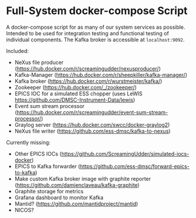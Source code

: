 # Full-System docker-compose Script

A docker-compose script for as many of our system services as possible.
Intended to be used for integration testing and functional testing of individual components. The Kafka broker is accessible at `localhost:9092`.

Included:
- NeXus file producer (https://hub.docker.com/r/screamingudder/nexusproducer/)
- Kafka-Manager (https://hub.docker.com/r/sheepkiller/kafka-manager/)
- Kafka broker (https://hub.docker.com/r/wurstmeister/kafka/)
- Zookeeper (https://hub.docker.com/_/zookeeper/)
- EPICS IOC for a simulated ESS chopper (uses LeWIS https://github.com/DMSC-Instrument-Data/lewis)
- Event sum stream processor (https://hub.docker.com/r/screamingudder/event-sum-stream-processor/)
- Graylog server (https://hub.docker.com/swcc/docker-graylog2)
- NeXus file writer (https://github.com/ess-dmsc/kafka-to-nexus)

Currently missing:
- Other EPICS IOCs (https://github.com/ScreamingUdder/simulated-iocs-docker)
- EPICS to Kafka forwarder (https://github.com/ess-dmsc/forward-epics-to-kafka)
- Make custom Kafka broker image with graphite reporter (https://github.com/damienclaveau/kafka-graphite)
- Graphite storage for metrics
- Grafana dashboard to monitor Kafka
- Mantid? (https://github.com/mantidproject/mantid)
- NICOS?
